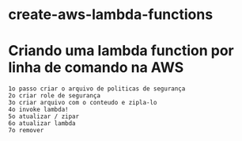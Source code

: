 # create-aws-lambda-functions
# Criando uma lambda function por linha de comando na AWS

    1o passo criar o arquivo de politicas de segurança
    2o criar role de segurança
    3o criar arquivo com o conteudo e zipla-lo
    4o invoke lambda!
    5o atualizar / zipar
    6o atualizar lambda
    7o remover
